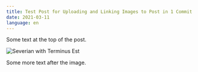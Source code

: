 ```yaml
---
title: Test Post for Uploading and Linking Images to Post in 1 Commit
date: 2021-03-11
language: en
---
```

Some text at the top of the post.

![Severian with Terminus Est](/images/uploads/nathan-anderson-severianalone.jpg "Severian the Lame")

Some more text after the image.